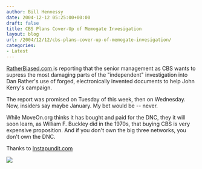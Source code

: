 ```yaml
---
author: Bill Hennessy
date: 2004-12-12 05:25:00+00:00
draft: false
title: CBS Plans Cover-Up of Memogate Invesigation
layout: blog
url: /2004/12/12/cbs-plans-cover-up-of-memogate-invesigation/
categories:
- Latest
---
```


[RatherBiased.com ](https://ratherbiased.com/news/content/view/520/2/)is reporting that the senior management as CBS wants to supress the most damaging parts of the "independent" investigation into Dan Rather's use of forged, electronically invented documents to help John Kerry's campaign.




The report was promised on Tuesday of this week, then on Wednesday. Now, insiders say maybe January. My bet would be -- never.




While MoveOn.org thinks it has bought and paid for the DNC, they it will soon learn, as William F. Buckley did in the 1970s, that buying CBS is very expensive proposition. And if you don't own the big three networks, you don't own the DNC.




Thanks to [Instapundit.com](https://instapundit.com/archives/019776.php)

![](https://blog.billhennessy.com/aggbug.aspx?PostID=859)

